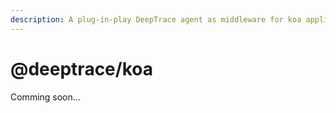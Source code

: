 ```yaml
---
description: A plug-in-play DeepTrace agent as middleware for koa applications.
---
```


# @deeptrace/koa

Comming soon...

